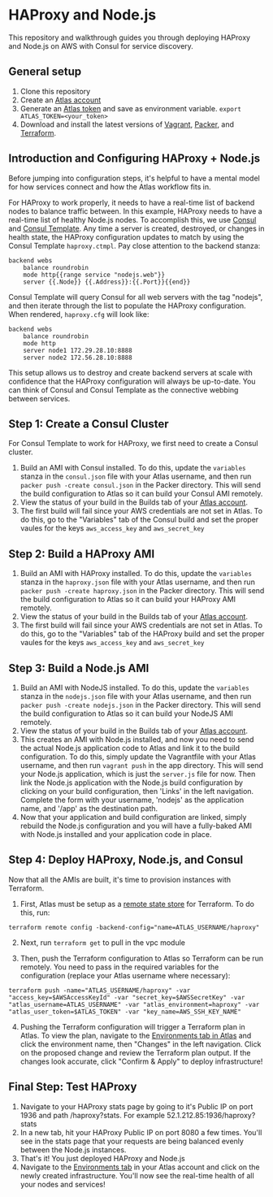 HAProxy and Node.js
===================
This repository and walkthrough guides you through deploying HAProxy and Node.js on AWS with Consul for service discovery.

General setup
-------------
1. Clone this repository
2. Create an [Atlas account](https://atlas.hashicorp.com/account/new?utm_source=github&utm_medium=examples&utm_campaign=haproxy-nodejs)
3. Generate an [Atlas token](https://atlas.hashicorp.com/settings/tokens) and save as environment variable. 
`export ATLAS_TOKEN=<your_token>`
4. Download and install the latest versions of [Vagrant](https://www.vagrantup.com/downloads.html), [Packer](http://packer.io/downloads), and [Terraform](http://terraform.io/downloads). 

Introduction and Configuring HAProxy + Node.js
-----------------------------------------------
Before jumping into configuration steps, it's helpful to have a mental model for how services connect and how the Atlas workflow fits in. 

For HAProxy to work properly, it needs to have a real-time list of backend nodes to balance traffic between. In this example, HAProxy needs to have a real-time list of healthy Node.js nodes. To accomplish this, we use [Consul](https://consul.io) and [Consul Template](https://github.com/hashicorp/consul-template). Any time a server is created, destroyed, or changes in health state, the HAProxy configuration updates to match by using the Consul Template `haproxy.ctmpl`. Pay close attention to the backend stanza:

```
backend webs
    balance roundrobin
    mode http{{range service "nodejs.web"}}
    server {{.Node}} {{.Address}}:{{.Port}}{{end}}
```

Consul Template will query Consul for all web servers with the tag "nodejs", and then iterate through the list to populate the HAProxy configuration. When rendered, `haproxy.cfg` will look like:

```
backend webs
    balance roundrobin
    mode http
    server node1 172.29.28.10:8888
    server node2 172.56.28.10:8888
```
This setup allows us to destroy and create backend servers at scale with confidence that the HAProxy configuration will always be up-to-date. You can think of Consul and Consul Template as the connective webbing between services. 

Step 1: Create a Consul Cluster
-------------------------
For Consul Template to work for HAProxy, we first need to create a Consul cluster.
1. Build an AMI with Consul installed. To do this, update the `variables` stanza in the `consul.json` file with your Atlas username, and then run `packer push -create consul.json` in the Packer directory. This will send the build configuration to Atlas so it can build your Consul AMI remotely. 
2. View the status of your build in the Builds tab of your [Atlas account](https://atlas.hashicorp.com/builds).
3. The first build will fail since your AWS credentials are not set in Atlas. To do this, go to the "Variables" tab
of the Consul build and set the proper vaules for the keys `aws_access_key` and `aws_secret_key`

Step 2: Build a HAProxy AMI
---------------------
1. Build an AMI with HAProxy installed. To do this, update the `variables` stanza in the `haproxy.json` file with your Atlas username, and then run `packer push -create haproxy.json` in the Packer directory. This will send the build configuration to Atlas so it can build your HAProxy AMI remotely. 
2. View the status of your build in the Builds tab of your [Atlas account](https://atlas.hashicorp.com/builds).
3. The first build will fail since your AWS credentials are not set in Atlas. To do this, go to the "Variables" tab
of the HAProxy build and set the proper vaules for the keys `aws_access_key` and `aws_secret_key`

Step 3: Build a Node.js AMI
-------------------
1. Build an AMI with NodeJS installed. To do this, update the `variables` stanza in the `nodejs.json` file with your Atlas username, and then  run `packer push -create nodejs.json` in the Packer directory. This will send the build configuration to Atlas so it can build your NodeJS AMI remotely.
2. View the status of your build in the Builds tab of your [Atlas account](https://atlas.hashicorp.com/builds).
3. This creates an AMI with Node.js installed, and now you need to send the actual Node.js application code to Atlas and link it to the build configuration. To do this, simply update the Vagrantfile with your Atlas username, and then run `vagrant push` in the app directory. This will send your Node.js application, which is just the `server.js` file for now. Then link the Node.js application with the Node.js build configuration by clicking on your build configuration, then 'Links' in the left navigation. Complete the form with your username, 'nodejs' as the application name, and '/app' as the destination path.
4. Now that your application and build configuration are linked, simply rebuild the Node.js configuration and you will have a fully-baked AMI with Node.js installed and your application code in place.

Step 4: Deploy HAProxy, Node.js, and Consul
--------------------------
Now that all the AMIs are built, it's time to provision instances with Terraform. 
1. First, Atlas must be setup as a [remote state store](http://terraform.io/docs/state/remote.html) for Terraform. To do this, run:

`terraform remote config -backend-config="name=ATLAS_USERNAME/haproxy"`

2. Next, run `terraform get` to pull in the vpc module

3. Then, push the Terraform configuration to Atlas so Terraform can be run remotely. You need to pass in the required variables for the configuration (replace your Atlas username where necessary):

`terraform push -name="ATLAS_USERNAME/haproxy" -var "access_key=$AWSAccessKeyId" -var "secret_key=$AWSSecretKey" -var "atlas_username=ATLAS_USERNAME" -var "atlas_environment=haproxy" -var "atlas_user_token=$ATLAS_TOKEN" -var "key_name=AWS_SSH_KEY_NAME"`

4. Pushing the Terraform configuration will trigger a Terraform plan in Atlas. To view the plan, navigate to the [Environments tab in Atlas](https://atlas.hashicorp.com/environments) and click the environment name, then "Changes" in the left navigation. Click on the proposed change and review the Terraform plan output. If the changes look accurate, click "Confirm & Apply" to deploy infrastructure!

Final Step: Test HAProxy
------------------------
1. Navigate to your HAProxy stats page by going to it's Public IP on port 1936 and path /haproxy?stats. For example 52.1.212.85:1936/haproxy?stats
2. In a new tab, hit your HAProxy Public IP on port 8080 a few times. You'll see in the stats page that your requests are being balanced evenly between the Node.js instances. 
3. That's it! You just deployed HAProxy and Node.js
4. Navigate to the [Environments tab](https://atlas.hashicorp.com/runtime) in your Atlas account and click on the newly created infrastructure. You'll now see the real-time health of all your nodes and services!
